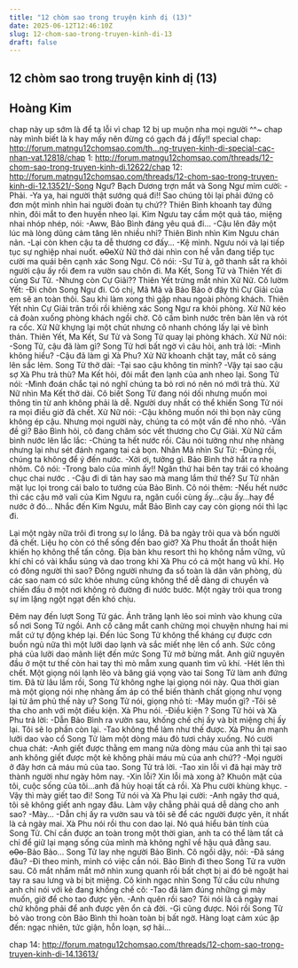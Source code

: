 ```yaml
---
title: "12 chòm sao trong truyện kinh dị (13)"
date: 2025-06-12T12:46:10Z
slug: 12-chom-sao-trong-truyen-kinh-di-13
draft: false
---
```


## 12 chòm sao trong truyện kinh dị (13)

## Hoàng Kim

chap này up sớm là để tạ lỗi vì chap 12 bị up muộn nha mọi người ^^~ chap này mình biết là k hay mấy nên đừng có gạch đá j đấy!!
 special chap: http://forum.matngu12chomsao.com/th...ng-truyen-kinh-di-special-cac-nhan-vat.12818/chap 1: http://forum.matngu12chomsao.com/threads/12-chom-sao-trong-truyen-kinh-di.12622/chap 12: http://forum.matngu12chomsao.com/threads/12-chom-sao-trong-truyen-kinh-di-12.13521/-Song Ngư?
Bạch Dương trợn mắt và Song Ngư mỉm cười:
-Phải.
-Ya ya, hai người thật sướng quá đi!! Sao chúng tôi lại phải đứng cô đơn một mình nhìn hai người đoàn tụ chứ??
Thiên Bình khoanh tay đứng nhìn, đôi mắt to đen huyền nheo lại. Kim Ngưu tay cầm một quả táo, miệng nhai nhóp nhép, nói:
-Aww, Bảo Bình đáng yêu quá đi…
-Cậu lên đây một lúc mà lòng dũng cảm tăng lên nhiều nhỉ?
Thiên Bình nhìn Kim Ngưu chán nản.
-Lại còn khen cậu ta dễ thương cơ đấy…
-Kệ mình.
Ngưu nói và lại tiếp tục sự nghiệp nhai nuốt.
 ~~o0o~~Xử Nữ thở dài nhìn con hề vẫn đang tiếp tục cười ma quái bên cạnh xác Song Ngư. Cô nói:
-Sư Tử à, gỡ thanh sắt ra khỏi người cậu ấy rồi đem ra vườn sau chôn đi. Ma Kết, Song Tử và Thiên Yết đi cùng Sư Tử.
-Nhưng còn Cự Giải??
Thiên Yết trừng mắt nhìn Xử Nữ. Cô lườm Yết:
-Đi chôn Song Ngư đi. Có chị, Mã Mã và Bảo Bảo ở đây thì Cự Giải của em sẽ an toàn thôi. Sau khi làm xong thì gặp nhau ngoài phòng khách.
Thiên Yết nhìn Cự Giải trân trối rồi khiêng xác Song Ngư ra khỏi phòng. Xử Nữ kéo cả đoàn xuống phòng khách ngồi chờ. Cô cầm bình nước trên bàn lên và rót ra cốc. Xử Nữ khựng lại một chút nhưng cô nhanh chóng lấy lại vẻ bình thản. Thiên Yết, Ma Kết, Sư Tử và Song Tử quay lại phòng khách. Xử Nữ nói:
-Song Tử, cậu đã làm gì?
Song Tử hơi bất ngờ vì câu hỏi, anh trả lời:
-Mình không hiểu?
-Cậu đã làm gì Xà Phu? 
Xử Nữ khoanh chặt tay, mắt cô sáng lên sắc lẻm. Song Tử thở dài:
-Tại sao cậu không tin mình?
-Vậy tại sao cậu sợ Xà Phu trả thù?
Ma Kết hỏi, đôi mắt đen lạnh của anh nheo lại. Song Tử nói:
-Mình đoán chắc tại nó nghĩ chúng ta bỏ rơi nó nên nó mới trả thù.
Xử Nữ nhìn Ma Kết thở dài. Cô biết Song Tử đang nói dối nhưng muốn moi thông tin từ anh không phải là dễ. Người duy nhất có thể khiến Song Tử nói ra mọi điều giờ đã chết. Xử Nữ nói:
-Cậu không muốn nói thì bọn này cũng không ép cậu. Nhưng mọi người này, chúng ta có một vấn đề nho nhỏ.
-Vấn đề gì?
Bảo Bình hỏi, cô đang chăm sóc vết thương cho Cự Giải. Xử Nữ cầm bình nước lên lắc lắc:
-Chúng ta hết nước rồi.
Câu nói tưởng như nhẹ nhàng nhưng lại như sét đánh ngang tai cả bọn. Nhân Mã nhìn Sư Tử:
-Đúng rồi, chúng ta không để ý đến nước.
-Xời ơi, tưởng gì.
Bảo Bình thở hắt ra nhẹ nhõm. Cô nói:
-Trong balo của mình ấy!! Ngăn thứ hai bên tay trái có khoảng chục chai nước . 
-Cậu đi di tản hay sao mà mang lắm thứ thế?
Sư Tử nhăn mặt lục lọi trong cái balo to tướng của Bảo Bình. Cô nói thêm:
-Nếu hết nước thì các cậu mở vali của Kim Ngưu ra, ngăn cuối cùng ấy…cậu ấy…hay để nước ở đó…
Nhắc đến Kim Ngưu, mắt Bảo Bình cay cay còn giọng nói thì lạc đi. 
 
Lại một ngày nữa trôi đi trong sự lo lắng. Đã ba ngày trôi qua và bốn người đã chết. Liệu họ còn có thể sống đến bao giờ? Xà Phu thoắt ẩn thoắt hiện khiến họ không thể tấn công. Địa bàn khu resort thì họ không nắm vững, vũ khí chỉ có vài khẩu súng và dao trong khi Xà Phu có cả một hang vũ khí. Họ có đông người thì sao? Đông người nhưng đa số toàn là dân văn phòng, dù các sao nam có sức khỏe nhưng cũng không thể dễ dàng di chuyển và chiến đấu ở một nơi không rõ đường đi nước bước. Một ngày trôi qua trong sự im lặng ngột ngạt đến khó chịu.
 
Đêm nay đến lượt Song Tử gác. Ánh trăng lạnh lẽo soi mình vào khung cửa sổ nơi Song Tử ngồi. Anh cố căng mắt canh chừng mọi chuyện nhưng hai mi mắt cứ tự động khép lại. Đến lúc Song Tử không thể kháng cự được cơn buồn ngủ nữa thì một lưỡi dao lạnh và sắc miết nhẹ lên cổ anh. Sức công phá của lưỡi dao mãnh liệt đến mức Song Tử mở bừng mắt. Anh giữ nguyên đầu ở một tư thế còn hai tay thì mò mẫm xung quanh tìm vũ khí.
-Hét lên thì chết.
Một giọng nói lạnh lẽo và băng giá vọng vào tai Song Tử làm anh đứng tim. Đã từ lâu lắm rồi, Song Tử không nghe lại giọng nói này. Qua thời gian mà một giọng nói nhẹ nhàng ấm áp có thể biến thành chất giọng như vọng lại từ âm phủ thế này ư? Song Tử nói, giọng nhỏ tí:
-Mày muốn gì?
-Tôi sẽ tha cho anh với một điều kiện.
Xà Phu nói. 
-Điều kiện ?
Song Tử hỏi và Xà Phu trả lời:
-Dẫn Bảo Bình ra vườn sau, khống chế chị ấy và bịt miệng chị ấy lại. Tôi sẽ lo phần còn lại.
-Tao không thể làm như thế được.
Xà Phu ấn mạnh lưỡi dao vào cổ Song Tử làm một dòng máu đỏ tươi chảy xuống. Nó cười chua chát:
-Anh giết được thằng em mang nửa dòng máu của anh thì tại sao anh không giết được một kẻ không phải máu mủ của anh chứ??
-Mọi người ở đây hơn cả máu mủ của tao.
Song Tử trả lời. 
-Tao xin lỗi vì đã hại mày trở thành người như ngày hôm nay.
-Xin lỗi? Xin lỗi mà xong à? Khuôn mặt của tôi, cuộc sống của tôi…anh đã hủy hoại tất cả rồi. 
Xà Phu cười khùng khục. 
-Vậy thì mày giết tao đi!
Song Tử nói và Xà Phu lại cười:
-Anh ngây thơ quá, tôi sẽ không giết anh ngay đâu. Làm vậy chẳng phải quá dễ dàng cho anh sao?
-Mày…
-Dẫn chị ấy ra vườn sau và tôi sẽ để các người được yên, ít nhất là cả ngày mai.
Xà Phu nói rồi thu con dao lại. Nó quá hiểu bản tính của Song Tử. Chí cần được an toàn trong một thời gian, anh ta có thể làm tất cả chỉ để giữ lại mạng sống của mình mà không nghĩ về hậu quả đằng sau.
 ~~o0o~~-Bảo Bảo…
Song Tử lay nhẹ người Bảo Bình. Cô ngồi dậy, nói:
-Đã sáng đâu?
-Đi theo mình, mình có việc cần nói.
Bảo Bình đi theo Song Tử ra vườn sau. Cô mắt nhắm mắt mở nhìn xung quanh rồi bất chợt bị ai đó bẻ ngoặt hai tay ra sau lưng và bị bịt miệng. Cô kinh ngạc nhìn Song Tử cầu cứu nhưng anh chỉ nói với kẻ đang khống chế cô:
-Tao đã làm đúng những gì mày muốn, giờ để cho tao được yên.
-Anh quên rồi sao? Tôi nói là cả ngày mai chứ không phải để anh được yên ổn cả đời.
-Gì cũng được.
Nói rồi Song Tử bỏ vào trong còn Bảo Bình thì hoàn toàn bị bất ngờ. Hàng loạt cảm xúc ập đến: ngạc nhiên, tức giận, hỗn loạn, sợ hãi…
 
 
chap 14: http://forum.matngu12chomsao.com/threads/12-chom-sao-trong-truyen-kinh-di-14.13613/